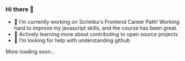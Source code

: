 ### Hi there 👋
- 🔭 I’m currently working on Scrimba's Frontend Career Path! Working hard to improve my javascript skills, and the course has been great.
- 🌱 Actively learning more about contributing to open source projects
- 🤔 I’m looking for help with understanding github

More loading soon...

<!--
**ryanh210757/ryanh210757** is a ✨ _special_ ✨ repository because its `README.md` (this file) appears on your GitHub profile.

Here are some ideas to get you started:

- 🔭 I’m currently working on Scrimba's Frontend Career Path ...
- 🌱 I’m currently learning ...
- 👯 I’m looking to collaborate on ...
- 🤔 I’m looking for help with ...
- 💬 Ask me about ...
- 📫 How to reach me: ...
- 😄 Pronouns: ...
- ⚡ Fun fact: ...
-->
